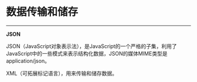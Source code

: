 # 数据传输和储存 #


----------

**JSON**

JSON（JavaScript对象表示法），是JavaScript的一个严格的子集，利用了JavaScript中的一些模式来表示结构化数据，JSON的媒体MIME类型是application/json。



XML（可拓展标记语言），用来传输和储存数据。

